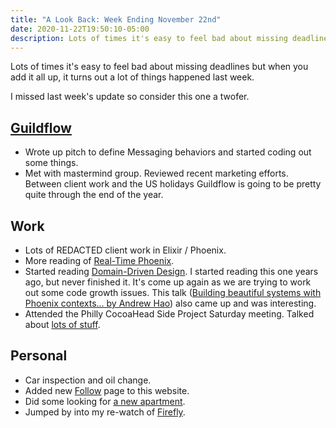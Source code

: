 ```yaml
---
title: "A Look Back: Week Ending November 22nd"
date: 2020-11-22T19:50:10-05:00
description: Lots of times it's easy to feel bad about missing deadlines but when you add it all up, it turns out a lot of things happened last week.
---
```


Lots of times it's easy to feel bad about missing deadlines but when you add it all up, it turns out a lot of things happened last week. 

I missed last week's update so consider this one a twofer.

## [Guildflow](https://guildflow.com/) 

* Wrote up pitch to define Messaging behaviors and started coding out some things.
* Met with mastermind group. Reviewed recent marketing efforts. Between client work and the US holidays Guildflow is going to be pretty quite through the end of the year.

## Work

* Lots of REDACTED client work in Elixir / Phoenix.
* More reading of [Real-Time Phoenix](https://pragprog.com/titles/sbsockets/real-time-phoenix/).
* Started reading [Domain-Driven Design](https://www.goodreads.com/book/show/179133.Domain_Driven_Design). I started reading this one years ago, but never finished it. It's come up again as we are trying to work out some code growth issues. This talk ([Building beautiful systems with Phoenix contexts... by Andrew Hao](https://www.youtube.com/watch?v=l3VgbSgo71E)) also came up and was interesting.
* Attended the Philly CocoaHead Side Project Saturday meeting. Talked about [lots of stuff](https://twitter.com/phillycocoa/status/1330268836453552129).

## Personal

* Car inspection and oil change.
* Added new [Follow](/follow) page to this website. 
* Did some looking for [a new apartment](https://twitter.com/zorn/status/1328181090012553217).
* Jumped by into my re-watch of [Firefly](https://www.imdb.com/title/tt0303461/). 
